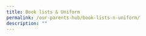 ```yaml
---
title: Book lists & Uniform
permalink: /our-parents-hub/book-lists-n-uniform/
description: ""
---
```

